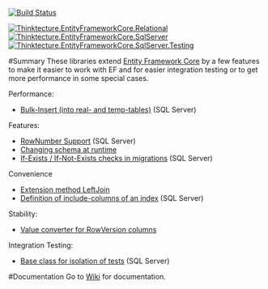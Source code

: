 [![Build Status](https://dev.azure.com/pawelgerr/Thinktecture.EntityFrameworkCore/_apis/build/status/Thinktecture.EntityFrameworkCore/Thinktecture.EntityFrameworkCore%20CI?branchName=master)](https://dev.azure.com/pawelgerr/Thinktecture.EntityFrameworkCore/_build/latest?definitionId=4&branchName=master)
  
[![Thinktecture.EntityFrameworkCore.Relational](https://img.shields.io/nuget/v/Thinktecture.EntityFrameworkCore.Relational.svg?label=Thinktecture.EntityFrameworkCore.Relational&maxAge=3600)](https://www.nuget.org/packages/Thinktecture.EntityFrameworkCore.Relational/)  
[![Thinktecture.EntityFrameworkCore.SqlServer](https://img.shields.io/nuget/v/Thinktecture.EntityFrameworkCore.SqlServer.svg?label=Thinktecture.EntityFrameworkCore.SqlServer&maxAge=3600)](https://www.nuget.org/packages/Thinktecture.EntityFrameworkCore.SqlServer/)  
[![Thinktecture.EntityFrameworkCore.SqlServer.Testing](https://img.shields.io/nuget/v/Thinktecture.EntityFrameworkCore.SqlServer.Testing.svg?label=Thinktecture.EntityFrameworkCore.SqlServer.Testing&maxAge=3600)](https://www.nuget.org/packages/Thinktecture.EntityFrameworkCore.SqlServer.Testing/)

#Summary
These libraries extend [Entity Framework Core](https://docs.microsoft.com/en-us/ef/core/) by a few features to make it easier to work with EF and for easier integration testing or to get more performance in some special cases.

Performance:
* [Bulk-Insert (into real- and  temp-tables)](https://dev.azure.com/pawelgerr/Thinktecture.EntityFrameworkCore/_wiki/wikis/Thinktecture.EntityFrameworkCore.wiki?pagePath=%2FBulk%252DInsert%20(into%20real%252D%20and%20%20temp%252Dtables)&wikiVersion=GBwikiMaster&pageId=2) (SQL Server)

Features:
* [RowNumber Support](https://dev.azure.com/pawelgerr/Thinktecture.EntityFrameworkCore/_wiki/wikis/Thinktecture.EntityFrameworkCore.wiki?pagePath=%2FFeatures%2FRowNumber%20Support&pageId=14&wikiVersion=GBwikiMaster) (SQL Server)
* [Changing schema at runtime](https://dev.azure.com/pawelgerr/Thinktecture.EntityFrameworkCore/_wiki/wikis/Thinktecture.EntityFrameworkCore.wiki?pagePath=%2FFeatures%2FChanging%20schema%20at%20runtime&pageId=6&wikiVersion=GBwikiMaster)
* [If-Exists / If-Not-Exists checks in migrations](https://dev.azure.com/pawelgerr/Thinktecture.EntityFrameworkCore/_wiki/wikis/Thinktecture.EntityFrameworkCore.wiki?pagePath=%2FFeatures%2FIf%252D(Not%252D)Exists%20checks%20in%20migrations&pageId=7&wikiVersion=GBwikiMaster) (SQL Server)

Convenience
* [Extension method LeftJoin](https://dev.azure.com/pawelgerr/Thinktecture.EntityFrameworkCore/_wiki/wikis/Thinktecture.EntityFrameworkCore.wiki?pagePath=%2FConvenience%2FExtension%20method%20LeftJoin&pageId=4&wikiVersion=GBwikiMaster)
* [Definition of include-columns of an index](https://dev.azure.com/pawelgerr/Thinktecture.EntityFrameworkCore/_wiki/wikis/Thinktecture.EntityFrameworkCore.wiki?pagePath=%2FConvenience%2FInclude%252Dcolumns%20of%20an%20index&pageId=9&wikiVersion=GBwikiMaster) (SQL Server)

Stability:
* [Value converter for RowVersion columns](https://dev.azure.com/pawelgerr/Thinktecture.EntityFrameworkCore/_wiki/wikis/Thinktecture.EntityFrameworkCore.wiki?pagePath=%2FStability%2FRowVersion%20value%20converter&pageId=10&wikiVersion=GBwikiMaster) 

Integration Testing:
* [Base class for isolation of tests](https://dev.azure.com/pawelgerr/Thinktecture.EntityFrameworkCore/_wiki/wikis/Thinktecture.EntityFrameworkCore.wiki?pagePath=%2FIntegration%20Testing%2FBase%20class%20for%20isolation%20of%20tests&pageId=12&wikiVersion=GBwikiMaster) (SQL Server)

#Documentation
Go to [Wiki](https://dev.azure.com/pawelgerr/Thinktecture.EntityFrameworkCore/_wiki/wikis) for documentation.
